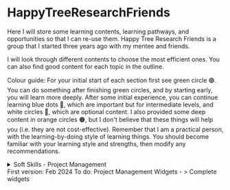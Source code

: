 # HappyTreeResearchFriends
Here I will store some learning contents, learning pathways, and opportunities so that I can re-use them. Happy Tree Research Friends is a group that I started three years ago with my mentee and friends.

I will look through different contents to choose the most efficient ones. You can also find good content for each topic in the outline.

Colour guide: For your initial start of each section first see green circle 🟢. You can do something after finishing green circles, and by starting early, you will learn more deeply. After some initial experience, you can continue learning blue dots 🔵, which are important but for intermediate levels, and white circles 🔘, which are optional content. I also provided some deep content in orange circles 🟠, but I don't believe that these things will help you (i.e. they are not cost-effective). Remember that I am a practical person, with the learning-by-doing style of learning things. You should become familiar with your learning style and strengths, then modify any recommendations.

<details>
  <summary>Soft Skills - Project Management</summary>
  
  <details>
    <summary>Project Management - Fundamentalse </summary>
    This is one of the most critical skills, which is also among most rare skillsets I could find or develop among my mentees. It needs a mixture of EQ + communication skills + context knowledge. These contents will help you to learn some basics, but remember, the key to being a competent project manager is to increase your coping skills in a real-world challenge.
    
  - Start with this video: [10 Project Management Terms You Need to Know (14 min) 🟢](https://www.youtube.com/watch?v=aTEK0BmsH-g)
  - Continue with this video, which talks about general PM: [Introduction to Project Management (45 min) 🟢](https://www.youtube.com/watch?v=f0kUfDLXqPE)
  - And this one is so practical: [Project Management Simplified (50 min) 🔵](https://www.youtube.com/watch?v=ZKOL-rZ79gs)

 To continue learning more deeply you can see the best video course on this topic by David McLachlan (strongly recommended as the only thing you should see after green dots):
 
 - [The PMBOK Video Course (12 hours) 🔵🔵🔵](https://www.youtube.com/playlist?list=PLEWFSKHjyrwz_UKPl-jeSan5NU7RH3KRD)
- You can also see the Google course or any other book or video you can find, **but remember, you can learn it only by acting as a project manager**. To get your first PM role **you need INTEREST + COMMITMENT + START SMALL**. [Google Full  Course on PM on YT (16 hours) 🟠](https://www.youtube.com/playlist?list=PLTZYG7bZ1u6puLWxUtqAjZkIB4dB_JFzk). They also have [FULL Coursera course(160 hours) 🟠](https://www.coursera.org/professional-certificates/google-project-management) course if you are a paper-certificates fan. (I guess the Google course is not cost-benefit)
  </details>

<details>
  <summary> Project Management - Styles </summary>
  You should choose your leadership/management approach based on (a) your project aim, (b) the personality of your team, (c) your environment, and (d) your own personality and skill portfolio. There is a trade-off between team development and project progress. In my opinion, the only way out of this matrix is to talk to people and mention the aims of the project and this trade-off (for example, you can say this project is 70% progress-based and 30% team-development-based because of ..., just talk to people (be transparent and polite), and let them choose if their benefits outweigh their costs. This will solve many things, believe me. 
  
  This short video can give you a grasp of PM styles:
  - [Leadership Styles Explained Kurt Lewin 🟢](https://www.youtube.com/watch?v=RmqsV1293Rk)
  
  My favourite PM style is Agile Project Management, here is a short and long video. Choose one based on your time 

  - [MUSTE SEE VIDEO of Agile PM for Data Projects (15 min) 🟢](https://www.youtube.com/watch?v=ERWZhMZuJfs&pp=ygUdcHJvamVjdCBtYW5hZ21lbnQgIGluIHNjaWVuY2U%3D)
  - [Agile Project Management Full Course (3:30 min) 🔵](https://www.youtube.com/watch?v=tlB-WAR0j-U)

  If you are interested in the philosophy of leadership this video is one of my favourites: 
  
  - [Leadership Theories Top 10 (90 min) 🔘](https://www.youtube.com/watch?v=-S7j2ZpwExc)

</details>
  
  <details>
    <summary> Project Management - Widgets </summary>
    
 - 1- Project Document: You should **store all project information in one place, and that's Google Docs** (with links to Google Sheets). Avoid using paid services or any other software, Google Apps can do all the things you want to do, and you can easily manage the access. This document is super important and should be readable and available to any project members.
   -  [10 Best Practices for Project Management Spreadsheets (8 min) 🟢](https://www.youtube.com/watch?v=fTIupIVKbEM&t=305s)
   -  [Project Management Note-Taking Techniques(5 min) 🟢](https://www.youtube.com/watch?v=w6uciYsaJv0)
 - 2- SUPERHERO of PM, Gantt Chart or Planning Timeline: In Gantt charts, you will estimate each step of each project so that you can define deadlines, and required resources, and reflect on your progress. First, write the big phases of the project, and then break them into smaller phases. You should mention who will do this task, when (s)he will do it, and what is the satisfactory metric (when you are satisfied with the final output). It's fine to change these estimated times as the project progresses, but you should have them.
   - How you should define project scope (i.e. project aim in academia): [How I Plan All of My Projects (8 min) 🟢](https://www.youtube.com/watch?v=WVbFYgsV5kw)
   - [What is a Gantt Chart? (5 min) 🟢](https://www.youtube.com/watch?v=4DSV-_2pqmI&list=RDQMx6_hl3rY5KA&index=8)
   - [How to Create a Gantt Chart in Google Sheets (10 min) 🟢](https://www.youtube.com/watch?v=8eKk0M2zGIk)
   - How you should break big, long-term project aims into small, doable, weekly tasks: [Work Breakdown Structure (5 min)](https://www.youtube.com/watch?v=BVcd9uy9kuQ&list=RDQMx6_hl3rY5KA&index=2) > [Create WBS (11 min) 🔵](https://www.youtube.com/watch?v=WwNdq2PNelQ)
 
   </details>

  
  <details>
    <summary> Project Management - Communication </summary>
    This is the hardest part of PM. You learned how to define a project, what is PM fundamentals and its styles, and what tools you need to do PM, but all of these steps will fail if you can't work and communicate with people. In my opinion, your success is heavily dependent on your previous life experiences (the number of travels you had, the wide range of people you talked to, etc) and your talent. You can improve your skills for sure. The only advice I have is to be transparent and think about each scenario at first, and discuss your solution directly with all team members at the beginning of the project. Some challenges as a project manager are: how you gonna find out someone is the right person, how you gonna tell them what they should do, how you will provide positive and negative feedback, how you can help members improve their performance, and finally when you should stop working with them and how you gonna do that. On the other side, you are not a project manager, but a people regulator, so other issues that you should think of are: why people should work on this project, why people should work with you, would you work with yourself, how you can make sure that people will be rewarded fairly. In one word, good luck :) I hope these contents help you to have some general idea about communication:
    
  - [Project Communications Management Overview (12 min) 🟢](https://www.youtube.com/watch?v=S2lLKYV4e6M&list=PLEWFSKHjyrwz_UKPl-jeSan5NU7RH3KRD&index=50&pp=iAQB)
  - [How to Give Negative Feedback Without People HATING YOU! (8 min) 🟢](https://www.youtube.com/watch?v=t44Xutg9Qjs)
  - [10.1 Plan Communication Management (10 min) 🔵](https://www.youtube.com/watch?v=WymBkqZNhWE&list=PLEWFSKHjyrwz_UKPl-jeSan5NU7RH3KRD&index=52)
  - [10.2 Manage Communication (10 min) 🔵](https://www.youtube.com/watch?v=JIvxuiLVz-k&list=PLEWFSKHjyrwz_UKPl-jeSan5NU7RH3KRD&index=53)
  - [10.3 Monitor Communication (10 min) 🔵](https://www.youtube.com/watch?v=J3vxJlRDY6w&list=PLEWFSKHjyrwz_UKPl-jeSan5NU7RH3KRD&index=54)
   </details>

   
</details>
First version: Feb 2024
To do: 
Project Management Widgets - > Complete widgets

